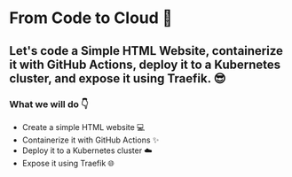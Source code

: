 # From Code to Cloud 🚀

## Let's code a Simple HTML Website, containerize it with GitHub Actions, deploy it to a Kubernetes cluster, and expose it using Traefik. 😎

### What we will do 👇

- Create a simple HTML website 💻
- Containerize it with GitHub Actions ✨
- Deploy it to a Kubernetes cluster ☁️
- Expose it using Traefik 🌐